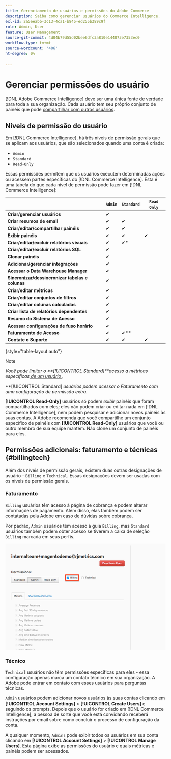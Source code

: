 ```yaml
---
title: Gerenciamento de usuários e permissões do Adobe Commerce
description: Saiba como gerenciar usuários do Commerce Intelligence.
exl-id: 2a5eeabb-3c13-4ca1-b845-ed255b389c9f
role: Admin, User
feature: User Management
source-git-commit: 4d04b79d55d02bee6dfc3a810e144073e7353ec0
workflow-type: tm+mt
source-wordcount: '406'
ht-degree: 0%

---
```


# Gerenciar permissões do usuário

[!DNL Adobe Commerce Intelligence] deve ser uma única fonte de verdade para toda a sua organização. Cada usuário tem seu próprio conjunto de painéis que pode [compartilhar com outros usuários](../../data-user/dashboards/share-dashboard-with-users.md).

## Níveis de permissão do usuário

Em [!DNL Commerce Intelligence], há três níveis de permissão gerais que se aplicam aos usuários, que são selecionados quando uma conta é criada:

* `Admin`
* `Standard`
* `Read-Only`

Essas permissões permitem que os usuários executem determinadas ações ou acessem partes específicas do [!DNL Commerce Intelligence]. Esta é uma tabela do que cada nível de permissão pode fazer em [!DNL Commerce Intelligence]:

|   | `Admin` | `Standard` | `Read Only` |
| -----|-----|-----|----|
| **Criar/gerenciar usuários** | ✔ |   |   |
| **Criar resumos de email** | ✔ | ✔ |   |
| **Criar/editar/compartilhar painéis** | ✔ | ✔ |   |
| **Exibir painéis** | ✔ | ✔ | ✔ |
| **Criar/editar/excluir relatórios visuais** | ✔ | ✔* |   |
| **Criar/editar/excluir relatórios SQL** | ✔ |  |   |
| **Clonar painéis** | ✔ |   |   |
| **Adicionar/gerenciar integrações** | ✔ |   |   |
| **Acessar o Data Warehouse Manager** | ✔ |   |   |
| **Sincronizar/dessincronizar tabelas e colunas** | ✔ |   |   |
| **Criar/editar métricas** | ✔ |   |   |
| **Criar/editar conjuntos de filtros** | ✔ |   |   |
| **Criar/editar colunas calculadas** | ✔ |   |   |
| **Criar lista de relatórios dependentes** | ✔ |   |   |
| **Resumo do Sistema de Acesso** | ✔ |   |   |
| **Acessar configurações de fuso horário** | ✔ |   |   |
| **Faturamento de Acesso** | ✔ | ✔** |   |
| **Contate o Suporte** | ✔ | ✔ | ✔ |

{style="table-layout:auto"}

>[!NOTE]
>
>_Você pode limitar o **[!UICONTROL Standard]**acesso a métricas específicas[ de um usuário ](../../administrator/user-management/restrict-metric-access.md)._
>
>**[!UICONTROL Standard] _usuários podem acessar o Faturamento com uma configuração de permissão extra._
>
>**[!UICONTROL Read-Only]** usuários só podem _exibir_ painéis que foram compartilhados com eles; eles não podem criar ou editar nada em [!DNL Commerce Intelligence], nem podem pesquisar e adicionar novos painéis às suas contas. A Adobe recomenda que você compartilhe um conjunto específico de painéis com **[!UICONTROL Read-Only]** usuários que você ou outro membro de sua equipe mantém. Não clone um conjunto de painéis para eles.

## Permissões adicionais: faturamento e técnicas {#billingtech}

Além dos níveis de permissão gerais, existem duas outras designações de usuário - `Billing` e `Technical`. Essas designações devem ser usadas com os níveis de permissão gerais.

### Faturamento

`Billing` usuários têm acesso à página de cobrança e podem alterar informações de pagamento. Além disso, elas também podem ser contatadas pela Adobe em caso de dúvidas sobre cobrança.

Por padrão, `Admin` usuários têm acesso à guia `Billing`, mas `Standard` usuários também podem obter acesso se tiverem a caixa de seleção `Billing` marcada em seus perfis.

![Página de cobrança](../../assets/billing.png)<!--{: width="550" height="363"}-->

### Técnico

`Technical` usuários não têm permissões específicas para eles - essa configuração apenas marca um contato técnico em sua organização. A Adobe pode entrar em contato com esses usuários para perguntas técnicas.

`Admin` usuários podem adicionar novos usuários às suas contas clicando em **[!UICONTROL Account Settings]** > **[!UICONTROL Create Users]** e seguindo os prompts. Depois que o usuário for criado em [!DNL Commerce Intelligence], a pessoa de sorte que você está convidando receberá instruções por email sobre como concluir o processo de configuração da conta.

A qualquer momento, `Admins` pode exibir todos os usuários em sua conta clicando em **[!UICONTROL Account Settings]** > **[!UICONTROL Manage Users]**. Esta página exibe as permissões do usuário e quais métricas e painéis podem ser acessados.

